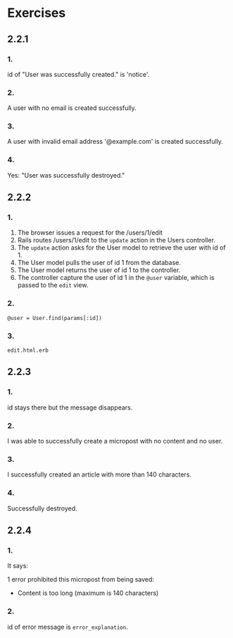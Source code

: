 # Exercises

## 2.2.1

### 1. 
id of "User was successfully created." is 'notice'.
### 2. 
A user with no email is created successfully.
### 3.
A user with invalid email address '@example.com' is created successfully.
### 4.
Yes: "User was successfully destroyed."

## 2.2.2
### 1. 
1. The browser issues a request for the /users/1/edit
2. Rails routes /users/1/edit to the `update` action in the Users controller.
3. The `update` action asks for the User model to retrieve the user with id of 1.
4. The User model pulls the user of id 1 from the database.
5. The User model returns the user of id 1 to the controller.
6. The controller capture the user of id 1 in the `@user` variable, which is passed to the `edit` view.
### 2.
    @user = User.find(params[:id])
### 3.
    edit.html.erb

## 2.2.3
### 1.
id stays there but the message disappears.
### 2.
I was able to successfully create a micropost with no content and no user.
### 3.
I successfully created an article with more than 140 characters.
### 4.
Successfully destroyed.

## 2.2.4
### 1.
It says:
 
1 error prohibited this micropost from being saved:

- Content is too long (maximum is 140 characters)

### 2.
id of error message is `error_explanation`.
